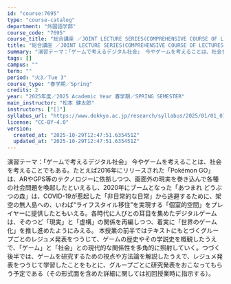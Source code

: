 ```yaml
---
id: "course:7695"
type: "course-catalog"
department: "外国語学部"
course_code: "7695"
course_title: "総合講座 ／JOINT LECTURE SERIES(COMPREHENSIVE COURSE OF LECTURES)"
title: "総合講座 ／JOINT LECTURE SERIES(COMPREHENSIVE COURSE OF LECTURES)"
summary: "演習テーマ：「ゲームで考えるデジタル社会」 今やゲームを考えることは、社会を考えることでもある。たとえば2016年にリリースされた「Pokémon GO」は、ARやGPS等のテクノロジーに依拠しつつ、画面外の現実を巻き込んで各種の社会問題を…"
tags: []
campus: ""
term: ""
period: "火3／Tue 3"
course_type: "春学期／Spring"
credits: 2
year: "2025年度／2025 Academic Year 春学期／SPRING SEMESTER"
main_instructor: "松本 健太郎"
instructors: ["[]"]
syllabus_url: "https://www.dokkyo.ac.jp/research/syllabus/2025/01/01_07695_ja_JP.html"
license: "CC-BY-4.0"
version:
  created_at: "2025-10-29T12:47:51.635451Z"
  updated_at: "2025-10-29T12:47:51.635451Z"
---
```

演習テーマ：「ゲームで考えるデジタル社会」 今やゲームを考えることは、社会を考えることでもある。たとえば2016年にリリースされた「Pokémon GO」は、ARやGPS等のテクノロジーに依拠しつつ、画面外の現実を巻き込んで各種の社会問題を喚起したといえるし、2020年にブームとなった「あつまれ どうぶつの森」は、COVID-19が惹起した「非日常的な日常」から逃避するために、架空の無人島への、いわば“ライフスタイル移住”を実現する「個室的空間」をプレイヤーに提供したともいえる。各時代に人びとの耳目を集めたデジタルゲームは、そのつど「現実」と「虚構」の関係を再編しつつ、着実に「世界のゲーム化」を推し進めたようにみえる。 本授業の前半ではテキストにもとづくグループごとのレジュメ発表をつうじて、ゲームの歴史やその学説史を概観したうえで、「ゲーム」と「社会」との現代的な関係性を多角的に照射していく。つづく後半では、ゲームを研究するための視点や方法論を解説したうえで、レジュメ発表をつうじて学習したことをもとに、グループごとに研究発表をおこなってもらう予定である（その形式面を含めた詳細に関しては初回授業時に指示する）。
